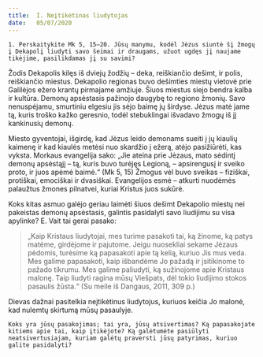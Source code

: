 ```yaml
---
title:  I. Neįtikėtinas liudytojas
date:   05/07/2020
---
```


`1. Perskaitykite Mk 5, 15–20. Jūsų manymu, kodėl Jėzus siuntė šį žmogų į Dekapolį liudyti savo šeimai ir draugams, užuot ugdęs jį naujame tikėjime, pasilikdamas jį su savimi?`
														
Žodis Dekapolis kilęs iš dviejų žodžių – deka, reiškiančio dešimt, ir polis, reiškiančio miestus. Dekapolio regionas buvo dešimties miestų vietovė prie Galilėjos ežero krantų pirmajame amžiuje. Šiuos miestus siejo bendra kalba ir kultūra. Demonų apsėstasis pažinojo daugybę to regiono žmonių. Savo nenuspėjamu, smurtiniu elgesiu jis sėjo baimę jų širdyse. Jėzus matė jame tą, kuris troško kažko geresnio, todėl stebuklingai išvadavo žmogų iš jį kankinusių demonų.

Miesto gyventojai, išgirdę, kad Jėzus leido demonams sueiti į jų kiaulių kaimenę ir kad kiaulės metėsi nuo skardžio į ežerą, atėjo pasižiūrėti, kas vyksta. Morkaus evangelija sako: „Jie ateina prie Jėzaus, mato sėdintį demonų apsėstąjį – tą, kuris buvo turėjęs Legioną, – apsirengusį ir sveiko proto, ir juos apėmė baimė.“ (Mk 5, 15) Žmogus vėl buvo sveikas – fiziškai, protiškai, emociškai ir dvasiškai. Evangelijos esmė – atkurti nuodėmės palaužtus žmones pilnatvei, kuriai Kristus juos sukūrė.

Koks kitas asmuo galėjo geriau laimėti šiuos dešimt Dekapolio miestų nei pakeistas demonų apsėstasis, galintis pasidalyti savo liudijimu su visa apylinke? E. Vait tai gerai pasako: 

> <p></p>
> „Kaip Kristaus liudytojai, mes turime pasakoti tai, ką žinome, ką patys matėme, girdėjome ir pajutome. Jeigu nuosekliai sekame Jėzaus pėdomis, turėsime ką papasakoti apie tą kelią, kuriuo Jis mus veda. Mes galime papasakoti, kaip išbandėme Jo pažadą ir įsitikinome to pažado tikrumu. Mes galime paliudyti, ką sužinojome apie Kristaus malonę. Taip liudyti ragina mūsų Viešpats, dėl tokio liudijimo stokos pasaulis žūsta.“ (Su meile iš Dangaus, 2011, 309 p.) 

Dievas dažnai pasitelkia neįtikėtinus liudytojus, kuriuos keičia Jo malonė, kad nulemtų skirtumą mūsų pasaulyje.

`Koks yra jūsų pasakojimas; tai yra, jūsų atsivertimas? Ką papasakojate kitiems apie tai, kaip įtikėjote? Ką galėtumėte pasiūlyti neatsivertusiajam, kuriam galėtų praversti jūsų patyrimas, kuriuo galite pasidalyti?`
